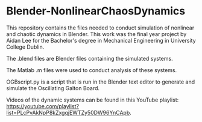 # Blender-NonlinearChaosDynamics
This repository contains the files needed to conduct simulation of nonlinear and chaotic dynamics in Blender. This work was the final year project by Aidan Lee for the Bachelor's degree in Mechanical Engineering in University College Dublin.

The .blend files are Blender files containing the simulated systems.

The Matlab .m files were used to conduct analysis of these systems.

OGBscript.py is a script that is run in the Blender text editor to generate and simulate the Oscillating Galton Board.

Videos of the dynamic systems can be found in this YouTube playlist: https://youtube.com/playlist?list=PLcPvAkNpP8kZxgqjEWTZy50DW96YnCApb.
